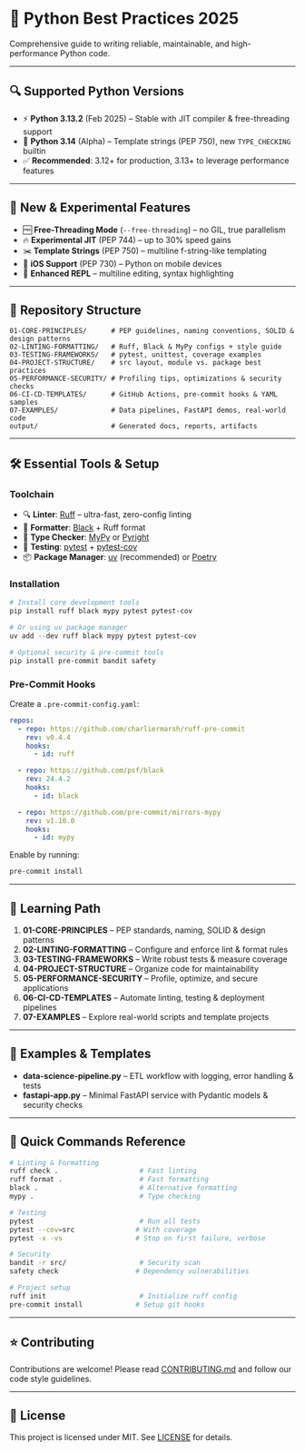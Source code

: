 # 🐍 Python Best Practices 2025

Comprehensive guide to writing reliable, maintainable, and high-performance Python code.

---

## 🔍 Supported Python Versions

- ⚡️ **Python 3.13.2** (Feb 2025) – Stable with JIT compiler & free-threading support  
- 🧪 **Python 3.14** (Alpha) – Template strings (PEP 750), new `TYPE_CHECKING` builtin  
- ✅ **Recommended**: 3.12+ for production, 3.13+ to leverage performance features  

---

## 🚀 New & Experimental Features

- 🆓 **Free-Threading Mode** (`--free-threading`) – no GIL, true parallelism  
- 🔥 **Experimental JIT** (PEP 744) – up to 30% speed gains  
- ✂️ **Template Strings** (PEP 750) – multiline f-string-like templating  
- 📱 **iOS Support** (PEP 730) – Python on mobile devices  
- 💬 **Enhanced REPL** – multiline editing, syntax highlighting  

---

## 📁 Repository Structure

```
01-CORE-PRINCIPLES/      # PEP guidelines, naming conventions, SOLID & design patterns  
02-LINTING-FORMATTING/   # Ruff, Black & MyPy configs + style guide  
03-TESTING-FRAMEWORKS/   # pytest, unittest, coverage examples  
04-PROJECT-STRUCTURE/    # src layout, module vs. package best practices  
05-PERFORMANCE-SECURITY/ # Profiling tips, optimizations & security checks  
06-CI-CD-TEMPLATES/      # GitHub Actions, pre-commit hooks & YAML samples  
07-EXAMPLES/             # Data pipelines, FastAPI demos, real-world code  
output/                  # Generated docs, reports, artifacts  
```

---

## 🛠️ Essential Tools & Setup

### Toolchain

- 🔍 **Linter**: [Ruff](https://github.com/charliermarsh/ruff) – ultra-fast, zero-config linting  
- 🎨 **Formatter**: [Black](https://github.com/psf/black) + Ruff format  
- 🔢 **Type Checker**: [MyPy](http://mypy-lang.org/) or [Pyright](https://github.com/microsoft/pyright)  
- 🧪 **Testing**: [pytest](https://docs.pytest.org/) + [pytest-cov](https://github.com/pytest-dev/pytest-cov)  
- 📦 **Package Manager**: [uv](https://github.com/pdm-project/uv) (recommended) or [Poetry](https://python-poetry.org/)  

### Installation

```powershell
# Install core development tools
pip install ruff black mypy pytest pytest-cov

# Or using uv package manager
uv add --dev ruff black mypy pytest pytest-cov

# Optional security & pre-commit tools
pip install pre-commit bandit safety
```

### Pre-Commit Hooks

Create a `.pre-commit-config.yaml`:

```yaml
repos:
  - repo: https://github.com/charliermarsh/ruff-pre-commit
    rev: v0.4.4  
    hooks:
      - id: ruff

  - repo: https://github.com/psf/black
    rev: 24.4.2  
    hooks:
      - id: black

  - repo: https://github.com/pre-commit/mirrors-mypy
    rev: v1.10.0  
    hooks:
      - id: mypy
```

Enable by running:

```bash
pre-commit install
```

---

## 📖 Learning Path

1. **01-CORE-PRINCIPLES** – PEP standards, naming, SOLID & design patterns  
2. **02-LINTING-FORMATTING** – Configure and enforce lint & format rules  
3. **03-TESTING-FRAMEWORKS** – Write robust tests & measure coverage  
4. **04-PROJECT-STRUCTURE** – Organize code for maintainability  
5. **05-PERFORMANCE-SECURITY** – Profile, optimize, and secure applications  
6. **06-CI-CD-TEMPLATES** – Automate linting, testing & deployment pipelines  
7. **07-EXAMPLES** – Explore real-world scripts and template projects  

---

## 🧩 Examples & Templates

- **data-science-pipeline.py** – ETL workflow with logging, error handling & tests  
- **fastapi-app.py** – Minimal FastAPI service with Pydantic models & security checks  

---

## 🎯 Quick Commands Reference

```bash
# Linting & Formatting
ruff check .                    # Fast linting
ruff format .                   # Fast formatting
black .                         # Alternative formatting
mypy .                          # Type checking

# Testing
pytest                          # Run all tests
pytest --cov=src               # With coverage
pytest -x -vs                  # Stop on first failure, verbose

# Security
bandit -r src/                  # Security scan
safety check                   # Dependency vulnerabilities

# Project setup
ruff init                       # Initialize ruff config
pre-commit install             # Setup git hooks
```

---

## ⭐ Contributing

Contributions are welcome! Please read [CONTRIBUTING.md](CONTRIBUTING.md) and follow our code style guidelines.  

---

## 📄 License

This project is licensed under MIT. See [LICENSE](LICENSE) for details.
